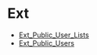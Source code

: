# Ext

* [Ext_Public_User_Lists](Ext_Public_User_Lists.md)
* [Ext_Public_Users](Ext_Public_Users.md)

